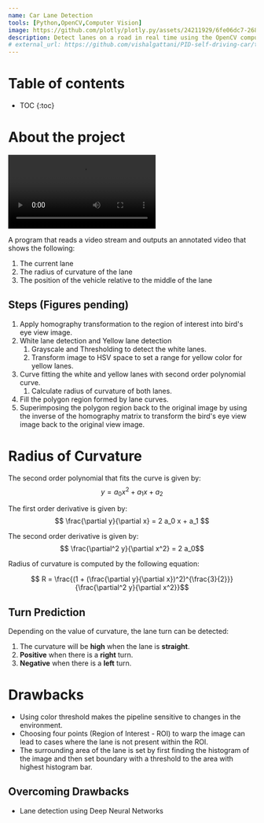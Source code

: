 ```yaml
---
name: Car Lane Detection
tools: [Python,OpenCV,Computer Vision]
image: https://github.com/plotly/plotly.py/assets/24211929/6fe06dc7-2680-4467-8ef1-fa05840655ae.gif?raw=true
description: Detect lanes on a road in real time using the OpenCV computer vision library and Python.
# external_url: https://github.com/vishalgattani/PID-self-driving-car/tree/main
---
```

<!-- gif == https://github.com/plotly/plotly.py/assets/24211929/6fe06dc7-2680-4467-8ef1-fa05840655ae -->

# Table of contents

* TOC
{:toc}

# About the project

<video src="https://github.com/plotly/plotly.py/assets/24211929/54282046-8a60-4cd3-b1b9-252bb5938b3d" controls="controls" style="max-width: 730px;"></video>


A program that reads a video stream and outputs an annotated video that shows the following:
1. The current lane
2. The radius of curvature of the lane
3. The position of the vehicle relative to the middle of the lane

## Steps (Figures pending)
1. Apply homography transformation to the region of interest into bird's eye view image.
2. White lane detection and Yellow lane detection
   1. Grayscale and Thresholding to detect the white lanes.
   2. Transform image to HSV space to set a range for yellow color for yellow lanes.
3. Curve fitting the white and yellow lanes with second order polynomial curve.
   1. Calculate radius of curvature of both lanes.
4. Fill the polygon region formed by lane curves.
5.  Superimposing the polygon region back to the original image by using the inverse of the homography matrix to transform the bird's eye view image back to the original view image.

# Radius of Curvature

The second order polynomial that fits the curve is given by:
$$ y = a_0 x^2 + a_1 x + a_2 $$

The first order derivative is given by:
$$ \frac{\partial y}{\partial x} = 2 a_0 x + a_1 $$

The second order derivative is given by:
$$ \frac{\partial^2 y}{\partial x^2} = 2 a_0$$

Radius of curvature is computed by the following equation:

$$ R = \frac{(1 + (\frac{\partial y}{\partial x})^2)^{\frac{3}{2}}}{\frac{\partial^2 y}{\partial x^2}}$$


## Turn Prediction
Depending on the value of curvature, the lane turn can be detected:
1. The curvature will be **high** when the lane is **straight**.
2. **Positive** when there is a **right** turn.
3. **Negative** when there is a **left** turn.

# Drawbacks

- Using color threshold makes the pipeline sensitive to changes in the environment.
- Choosing four points (Region of Interest - ROI) to warp the image can lead to cases where the lane is not present within the ROI.
- The surrounding area of the lane is set by first finding the histogram of the image and then set boundary with a threshold to the area with highest histogram bar.

## Overcoming Drawbacks

- Lane detection using Deep Neural Networks
